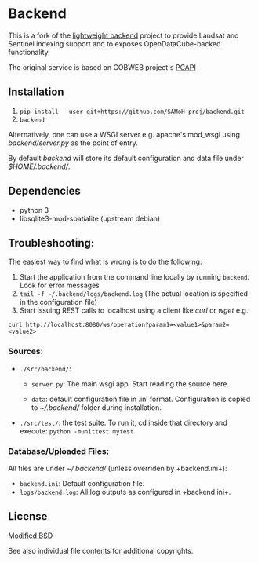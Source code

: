 Backend
=======

This is a fork of the [lightweight backend](https://github.com/xmichael/backend) project to provide Landsat and Sentinel indexing support and to exposes OpenDataCube-backed functionality.

The original service is based on COBWEB project's [PCAPI](https://github.com/cobweb-eu/pcapi)

Installation
------------

1. `pip install --user git+https://github.com/SAMoH-proj/backend.git`
2. `backend`

Alternatively, one can use a WSGI server e.g. apache's mod_wsgi using *backend/server.py* as the point of entry.

By default _backend_ will store its default configuration and data file under *$HOME/.backend/*.

Dependencies
------------

 - python 3
 - libsqlite3-mod-spatialite (upstream debian)

Troubleshooting:
----------------

The easiest way to find what is wrong is to do the following:

1. Start the application from the command line locally by running `backend`. Look for error messages
2. `tail -f ~/.backend/logs/backend.log` (The actual location is specified in the configuration file)
3. Start issuing REST calls to localhost using a client like *curl* or *wget* e.g.

`curl http://localhost:8080/ws/operation?param1=<value1>&param2=<value2>`

### Sources:

* `./src/backend/`:
	* `server.py`: The main wsgi app. Start reading the source here.

	* `data`: default configuration file in .ini format. Configuration is copied to *~/.backend/* folder during installation.
* `./src/test/`: the test suite. To run it, cd inside that directory and execute: `python -munittest mytest`

### Database/Uploaded Files:

All files are under *~/.backend/* (unless overriden by +backend.ini+):

* `backend.ini`:
	        Default configuration file.
* `logs/backend.log`:
      		All log outputs as configured in +backend.ini+.

License
-------

[Modified BSD](./LICENSE)


See also individual file contents for additional copyrights.

